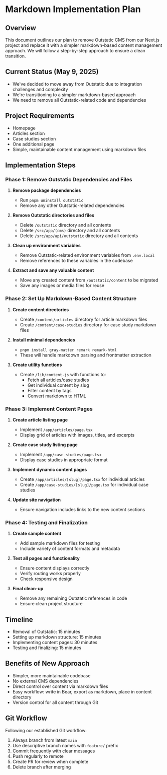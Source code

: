 # Markdown Implementation Plan

## Overview
This document outlines our plan to remove Outstatic CMS from our Next.js project and replace it with a simpler markdown-based content management approach. We will follow a step-by-step approach to ensure a clean transition.

## Current Status (May 9, 2025)
- We've decided to move away from Outstatic due to integration challenges and complexity
- We're transitioning to a simpler markdown-based approach
- We need to remove all Outstatic-related code and dependencies

## Project Requirements
- Homepage
- Articles section
- Case studies section
- One additional page
- Simple, maintainable content management using markdown files

## Implementation Steps

### Phase 1: Remove Outstatic Dependencies and Files
1. **Remove package dependencies**
   - Run `pnpm uninstall outstatic`
   - Remove any other Outstatic-related dependencies

2. **Remove Outstatic directories and files**
   - Delete `/outstatic` directory and all contents
   - Delete `/src/app/(cms)` directory and all contents
   - Delete `/src/app/api/outstatic` directory and all contents

3. **Clean up environment variables**
   - Remove Outstatic-related environment variables from `.env.local`
   - Remove references to these variables in the codebase

4. **Extract and save any valuable content**
   - Move any created content from `/outstatic/content` to be migrated
   - Save any images or media files for reuse

### Phase 2: Set Up Markdown-Based Content Structure
1. **Create content directories**
   - Create `/content/articles` directory for article markdown files
   - Create `/content/case-studies` directory for case study markdown files

2. **Install minimal dependencies**
   - `pnpm install gray-matter remark remark-html`
   - These will handle markdown parsing and frontmatter extraction

3. **Create utility functions**
   - Create `/lib/content.js` with functions to:
     - Fetch all articles/case studies
     - Get individual content by slug
     - Filter content by tags
     - Convert markdown to HTML

### Phase 3: Implement Content Pages
1. **Create article listing page**
   - Implement `/app/articles/page.tsx`
   - Display grid of articles with images, titles, and excerpts

2. **Create case study listing page**
   - Implement `/app/case-studies/page.tsx`
   - Display case studies in appropriate format

3. **Implement dynamic content pages**
   - Create `/app/articles/[slug]/page.tsx` for individual articles
   - Create `/app/case-studies/[slug]/page.tsx` for individual case studies

4. **Update site navigation**
   - Ensure navigation includes links to the new content sections

### Phase 4: Testing and Finalization
1. **Create sample content**
   - Add sample markdown files for testing
   - Include variety of content formats and metadata

2. **Test all pages and functionality**
   - Ensure content displays correctly
   - Verify routing works properly
   - Check responsive design

3. **Final clean-up**
   - Remove any remaining Outstatic references in code
   - Ensure clean project structure

## Timeline
- Removal of Outstatic: 15 minutes
- Setting up markdown structure: 15 minutes
- Implementing content pages: 30 minutes
- Testing and finalizing: 15 minutes

## Benefits of New Approach
- Simpler, more maintainable codebase
- No external CMS dependencies
- Direct control over content via markdown files
- Easy workflow: write in Bear, export as markdown, place in content directory
- Version control for all content through Git

## Git Workflow
Following our established Git workflow:
1. Always branch from latest `main`
2. Use descriptive branch names with `feature/` prefix
3. Commit frequently with clear messages
4. Push regularly to remote
5. Create PR for review when complete
6. Delete branch after merging

